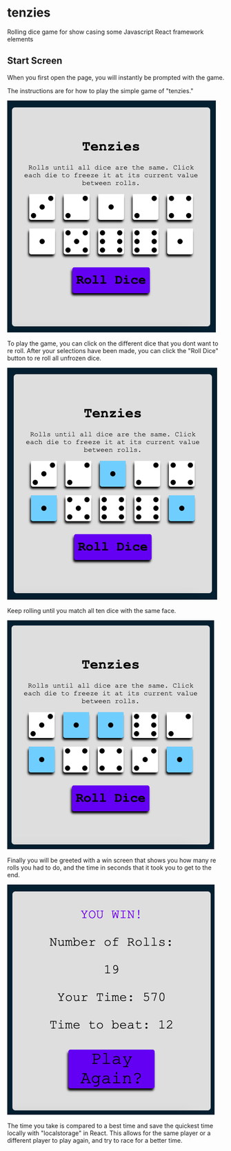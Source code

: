 # tenzies
Rolling dice game for show casing some Javascript React framework elements

## Start Screen
When you first open the page, you will instantly be prompted with the game. 

The instructions are for how to play the simple game of "tenzies."

![alt text](./images/Game-Start.png)

To play the game, you can click on the different dice that you dont want to re roll. After your selections have been made, you can click the "Roll Dice" button to re roll all unfrozen dice.

![alt text](./images/Play1.png)
 
 Keep rolling until you match all ten dice with the same face.

 ![alt text](./images/Play2.png)

 Finally you will be greeted with a win screen that shows you how many re rolls you had to do, and the time in seconds that it took you to get to the end.

 ![alt text](./images/Win-Screen.png)

 The time you take is compared to a best time and save the quickest time locally with "localstorage" in React. This allows for the same player or a different player to play again, and try to race for a better time.
